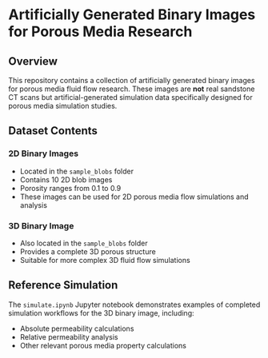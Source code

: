 # Artificially Generated Binary Images for Porous Media Research

## Overview

This repository contains a collection of artificially generated binary images for porous media fluid flow research. These images are **not** real sandstone CT scans but artificial-generated simulation data specifically designed for porous media simulation studies.

## Dataset Contents

### 2D Binary Images
- Located in the `sample_blobs` folder
- Contains 10 2D blob images
- Porosity ranges from 0.1 to 0.9
- These images can be used for 2D porous media flow simulations and analysis

### 3D Binary Image
- Also located in the `sample_blobs` folder
- Provides a complete 3D porous structure
- Suitable for more complex 3D fluid flow simulations

## Reference Simulation

The `simulate.ipynb` Jupyter notebook demonstrates examples of completed simulation workflows for the 3D binary image, including:
- Absolute permeability calculations
- Relative permeability analysis
- Other relevant porous media property calculations

